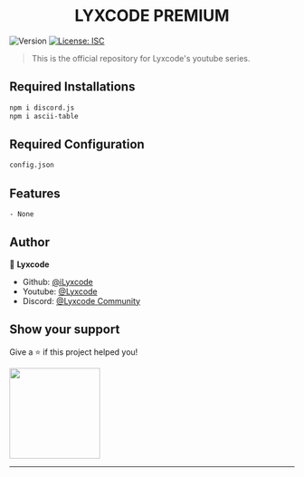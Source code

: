 <h1 align="center">LYXCODE PREMIUM</h1>
<p>
  <img alt="Version" src="https://img.shields.io/badge/version-1.0.1-blue.svg?cacheSeconds=2592000" />
  <a href="#" target="_blank">
    <img alt="License: ISC" src="https://img.shields.io/badge/License-ISC-yellow.svg" />
  </a>
</p>

> This is the official repository for Lyxcode's youtube series.

## Required Installations

```sh
npm i discord.js
npm i ascii-table
```

## Required Configuration

```sh
config.json
```

## Features

```sh
- None
```

## Author

👤 **Lyxcode**

- Github: [@iLyxcode](https://github.com/LyxcodeNet)
- Youtube: [@Lyxcode](https://www.youtube.com/c/lyxcode)
- Discord: [@Lyxcode Community](https://discord.gg/YJGN7t5947)

## Show your support

Give a ⭐️ if this project helped you!

<a href="https://ko-fi.com/I2I15YHBW">
  <img src="https://ko-fi.com/img/githubbutton_sm.svg" width="160">
</a>

---
